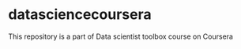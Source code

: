 datasciencecoursera
===================

This repository is a part of Data scientist toolbox course on Coursera
